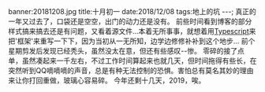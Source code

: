 banner:20181208.jpg
title:十月初一
date:2018/12/08
tags:地上的坑
---;
真正的一年又过去了，口袋还是空空，出门的动力还是没有。
前些时间看到博客的部分样式搞来搞去还是有问题，又看着源文件...本着无所事事，就想着用[Typescript](https://www.typescriptlang.org/)来把'框架'来重写一下下，因为当初从一无所知，边学边修修补补到这个地步...
前个星期剪发后发现已经秃头，虽然没太在意，但还有些感叹--惨。
零碎的接了点单，虽然凑起来一千左右，不过工作时间算起来也就几天，但时间拖得有些长，在突然听到QQ嘀嘀嘀的声音，总是有种无法控制的恐惧。害怕总有莫名其妙的理由来让你打回重做，玻璃心容易碎。
今年还剩十几天，2019，唉。
